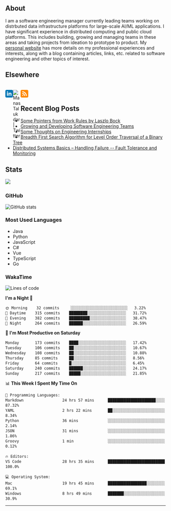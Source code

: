 ## About

I am a software engineering manager currently leading teams working on distrbuted data infrastructure platforms for large-scale AI/ML applications. I have significant experience in distributed computing and public cloud platforms. This includes building, growing and managing teams in these areas and taking projects from ideation to prototype to product. My [personal website](https://manastalukdar.github.io/) has more details on my professional experiences and interests, along with a blog containing articles, links, etc. related to software engineering and other topics of interest.

## Elsewhere

</br>

<a href="https://www.linkedin.com/in/manastalukdar" target="_blank">
  <img align="left" alt="Manas Talukdar | Linkedin" width="24px" src="https://raw.githubusercontent.com/edent/SuperTinyIcons/master/images/svg/linkedin.svg" />
</a>
<a href="https://www.twitter.com/manastalukdar" target="_blank">
  <img align="left" alt="Manas Talukdar | Twitter" width="24px" src="https://github.com/TheDudeThatCode/TheDudeThatCode/blob/master/Assets/Twitter.svg" />
</a>
<a href="https://manastalukdar.github.io/" target="_blank">
  <img align="left" alt="Manas Talukdar | Website" width="24px" src="https://github.com/edent/SuperTinyIcons/blob/master/images/svg/rss.svg" />
</a>

</br>

## Recent Blog Posts

<!-- BLOG:START -->
- [Some Pointers from Work Rules by Laszlo Bock](https://manastalukdar.github.io/blog/2020/01/25/work-rules-laszlo-bock-pointers/)
- [Growing and Developing Software Engineering Teams](https://manastalukdar.github.io/blog/2019/09/19/growing-developing-software-engineering-teams/)
- [Some Thoughts on Engineering Internships](https://manastalukdar.github.io/blog/2019/09/04/some-thoughts-on-engineering-internships/)
- [Breadth First Search Algorithm for Level Order Traversal of a Binary Tree](https://manastalukdar.github.io/blog/2019/08/29/breadth-first-search-binary-tree-level-order-traversal/)
- [Distributed Systems Basics – Handling Failure -- Fault Tolerance and Monitoring](https://manastalukdar.github.io/blog/2019/08/19/katemats-distributed-systems-fault-tolerance-monitoring/)
<!-- BLOG:END -->

## Stats

![](https://komarev.com/ghpvc/?username=manastalukdar)

### GitHub

![GitHub stats](https://github-readme-stats.vercel.app/api?username=manastalukdar&show_icons=true&hide_border=true&hide_rank=true&hide_title=true&icon_color=79ff97&text_color=cecac3&bg_color=4d4b4b)

### Most Used Languages

- Java
- Python
- JavaScript
- C#
- Vue
- TypeScript
- Go

<!--
![Top Langs](https://github-readme-stats.vercel.app/api/top-langs/?username=manastalukdar&layout=compact&hide_border=true&hide_title=true&icon_color=79ff97&text_color=cecac3&bg_color=4d4b4b)
-->

### WakaTime

<!--START_SECTION:waka-->
![Lines of code](https://img.shields.io/badge/From%20Hello%20World%20I%27ve%20Written-59388%20lines%20of%20code-blue)

**I'm a Night 🦉** 

```text
🌞 Morning    32 commits     ░░░░░░░░░░░░░░░░░░░░░░░░░   3.22% 
🌆 Daytime    315 commits    ████████░░░░░░░░░░░░░░░░░   31.72% 
🌃 Evening    382 commits    █████████░░░░░░░░░░░░░░░░   38.47% 
🌙 Night      264 commits    ██████░░░░░░░░░░░░░░░░░░░   26.59%

```
📅 **I'm Most Productive on Saturday** 

```text
Monday       173 commits    ████░░░░░░░░░░░░░░░░░░░░░   17.42% 
Tuesday      106 commits    ██░░░░░░░░░░░░░░░░░░░░░░░   10.67% 
Wednesday    108 commits    ██░░░░░░░░░░░░░░░░░░░░░░░   10.88% 
Thursday     85 commits     ██░░░░░░░░░░░░░░░░░░░░░░░   8.56% 
Friday       64 commits     █░░░░░░░░░░░░░░░░░░░░░░░░   6.45% 
Saturday     240 commits    ██████░░░░░░░░░░░░░░░░░░░   24.17% 
Sunday       217 commits    █████░░░░░░░░░░░░░░░░░░░░   21.85%

```


📊 **This Week I Spent My Time On** 

```text
💬 Programming Languages: 
Markdown                 24 hrs 57 mins      █████████████████████░░░░   87.32% 
YAML                     2 hrs 22 mins       ██░░░░░░░░░░░░░░░░░░░░░░░   8.34% 
Python                   36 mins             ░░░░░░░░░░░░░░░░░░░░░░░░░   2.14% 
JSON                     31 mins             ░░░░░░░░░░░░░░░░░░░░░░░░░   1.86% 
Groovy                   1 min               ░░░░░░░░░░░░░░░░░░░░░░░░░   0.12%

🔥 Editors: 
VS Code                  28 hrs 35 mins      █████████████████████████   100.0%

💻 Operating System: 
Mac                      19 hrs 45 mins      █████████████████░░░░░░░░   69.1% 
Windows                  8 hrs 49 mins       ███████░░░░░░░░░░░░░░░░░░   30.9%

```


<!--END_SECTION:waka-->

---

<!--

**manastalukdar/manastalukdar** is a ✨ _special_ ✨ repository because its `README.md` (this file) appears on your GitHub profile.

Here are some ideas to get you started:

- 🔭 I’m currently working on ...
- 🌱 I’m currently learning ...
- 👯 I’m looking to collaborate on ...
- 🤔 I’m looking for help with ...
- 💬 Ask me about ...
- 📫 How to reach me: ...
- 😄 Pronouns: ...
- ⚡ Fun fact: ...
-->
